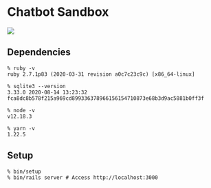 # Chatbot Sandbox

![](https://user-images.githubusercontent.com/15371677/113524396-5d4a4880-95e9-11eb-987d-c9a46245d236.png)

## Dependencies

```
% ruby -v
ruby 2.7.1p83 (2020-03-31 revision a0c7c23c9c) [x86_64-linux]

% sqlite3 --version
3.33.0 2020-08-14 13:23:32 fca8dc8b578f215a969cd899336378966156154710873e68b3d9ac5881b0ff3f

% node -v
v12.18.3

% yarn -v
1.22.5
```

## Setup

```
% bin/setup
% bin/rails server # Access http://localhost:3000
```
